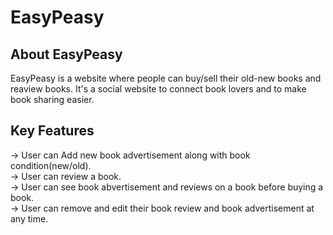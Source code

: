 <h1> EasyPeasy </h1>

<h2> About EasyPeasy </h2>
<p1>
     EasyPeasy is a website where people can buy/sell their old-new books and reaview books. It's a social website to connect book lovers 
     and to make book sharing easier. 
</p1>

<h2> Key Features </h2>
<p2>
     -> User can Add new book advertisement along with book condition(new/old).<br>
     -> User can review a book.<br>
     -> User can see book abvertisement and reviews on a book before buying a book.<br>
     -> User can remove and edit their book review and book advertisement at any time.<br>
</p2>
